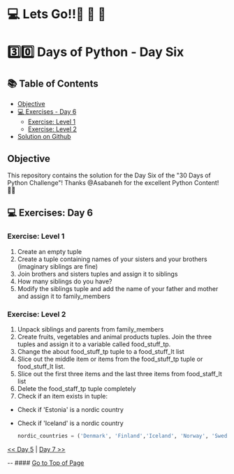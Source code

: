 #  💻 Lets Go!!🚀 🚀 🚀 

#  3️⃣0️⃣ Days of Python - Day Six

## 📚 Table of Contents
- [Objective](#objective)
- [💻 Exercises - Day 6](#exercises-day-6)
    - [Exercise: Level 1](#exercise-level-1)
    - [Exercise: Level 2](#exercise-level-2)
- [Solution on Github](https://github.com/zidude1234/30_Days_of_Python/blob/main/Day%2006/Python%20Syntax/Day06%20Syntax.py)

## Objective
This repository contains the solution for the Day Six of the "30 Days of Python Challenge"!
Thanks @Asabaneh for the excellent Python Content! 👋🏻

## 💻 Exercises: Day 6

### Exercise: Level 1

1. Create an empty tuple
2. Create a tuple containing names of your sisters and your brothers (imaginary siblings are fine)
3. Join brothers and sisters tuples and assign it to siblings
4. How many siblings do you have?
5. Modify the siblings tuple and add the name of your father and mother and assign it to family_members

### Exercise: Level 2

1. Unpack siblings and parents from family_members
1. Create fruits, vegetables and animal products tuples. Join the three tuples and assign it to a variable called food_stuff_tp.
1. Change the about food_stuff_tp  tuple to a food_stuff_lt list
1. Slice out the middle item or items from the food_stuff_tp tuple or food_stuff_lt list.
1. Slice out the first three items and the last three items from food_staff_lt list
1. Delete the food_staff_tp tuple completely
1. Check if an item exists in  tuple:

- Check if 'Estonia' is a nordic country
- Check if 'Iceland' is a nordic country

  ```py
  nordic_countries = ('Denmark', 'Finland','Iceland', 'Norway', 'Sweden')
  ```


[<< Day 5](../Day%2005/README.md) | [Day 7 >>](../Day%2007/README.md)


-- #### [Go to Top of Page](#objective)
